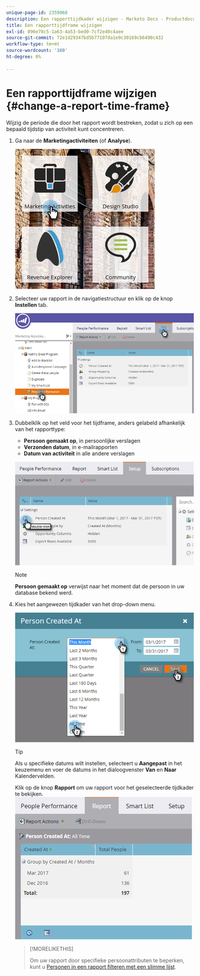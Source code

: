 ```yaml
---
unique-page-id: 2359968
description: Een rapporttijdkader wijzigen - Marketo Docs - Productdocumentatie
title: Een rapporttijdframe wijzigen
exl-id: 096e78c5-1a63-4a53-bed0-7cf2e40c4aee
source-git-commit: 72e1d29347bd5b77107da1e9c30169cb6490c432
workflow-type: tm+mt
source-wordcount: '160'
ht-degree: 0%

---
```


# Een rapporttijdframe wijzigen {#change-a-report-time-frame}

Wijzig de periode die door het rapport wordt bestreken, zodat u zich op een bepaald tijdstip van activiteit kunt concentreren.

1. Ga naar de **Marketingactiviteiten** (of **Analyse**).

   ![](assets/image2017-3-27-9-3a15-3a9.png)

1. Selecteer uw rapport in de navigatiestructuur en klik op de knop **Instellen** tab.

   ![](assets/image2017-3-27-9-3a57-3a56.png)

1. Dubbelklik op het veld voor het tijdframe, anders gelabeld afhankelijk van het rapporttype:

   * **Persoon gemaakt op**, in persoonlijke verslagen
   * **Verzonden datum**, in e-mailrapporten
   * **Datum van activiteit** in alle andere verslagen

   ![](assets/image2017-3-27-9-3a58-3a23.png)

   >[!NOTE]
   >
   >**Persoon gemaakt op** verwijst naar het moment dat de persoon in uw database bekend werd.

1. Kies het aangewezen tijdkader van het drop-down menu.

   ![](assets/image2017-3-27-9-3a58-3a40.png)

   >[!TIP]
   >
   >Als u specifieke datums wilt instellen, selecteert u **Aangepast** in het keuzemenu en voer de datums in het dialoogvenster **Van** en **Naar** Kalendervelden.

   Klik op de knop **Rapport** om uw rapport voor het geselecteerde tijdkader te bekijken.\
   ![](assets/image2017-3-27-9-3a59-3a1.png)

   >[!MORELIKETHIS]
   >
   >Om uw rapport door specifieke persoonattributen te beperken, kunt u [Personen in een rapport filteren met een slimme lijst](/help/marketo/product-docs/reporting/basic-reporting/editing-reports/filter-people-in-a-report-with-a-smart-list.md).
